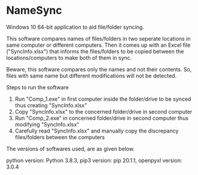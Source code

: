 # NameSync

Windows 10 64-bit application to aid file/folder syncing.

This software compares names of files/folders in two seperate locations in same computer or different computers. Then it comes up with an Excel file ("SyncInfo.xlsx") that informs the files/folders to be copied between the locations/computers to make both of them in sync.

Beware, this software compares only the names and not their contents. So, files with same name but different modifications will not be detected.

Steps to run the software

1. Run "Comp_1.exe" in first computer inside the folder/drive to be synced thus creating "SyncInfo.xlsx"
2. Copy "SyncInfo.xlsx" to the concerned folder/drive in second computer
3. Run "Comp_2.exe" in concerned folder/drive in second computer thus modifying "SyncInfo.xlsx"
4. Carefully read "SyncInfo.xlsx" and manually copy the discrepancy files/folders between the computers

The versions of softwares used, are as given below.

python version: Python 3.8.3, pip3 version: pip 20.1.1, openpyxl version: 3.0.4
